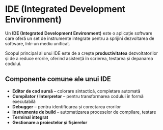 # IDE (Integrated Development Environment)

Un **IDE (Integrated Development Environment)** este o aplicație software care oferă un set de instrumente integrate pentru a sprijini dezvoltarea de software, într-un mediu unificat.

Scopul principal al unui IDE este de a crește **productivitatea** dezvoltatorilor și de a reduce erorile, oferind asistență în scrierea, testarea și depanarea codului.

## Componente comune ale unui IDE

- **Editor de cod sursă** – colorare sintactică, completare automată
- **Compilator / Interpretor** – pentru transformarea codului în formă executabilă
- **Debugger** – pentru identificarea și corectarea erorilor
- **Instrumente de build** – automatizarea proceselor de compilare, testare
- **Terminal integrat**
-  **Gestionare a proiectelor și fișierelor**